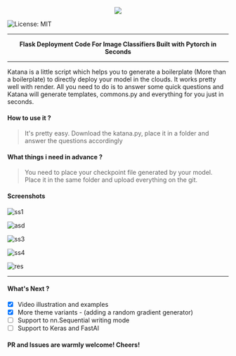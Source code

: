 
<p align="center">
  <img src="https://i.imgur.com/AxshATI.png">
</p>

![License: MIT](https://img.shields.io/badge/License-MIT-yellow.svg)
<hr>
<p align="center"><b>Flask Deployment Code For Image Classifiers Built with Pytorch in Seconds</b></p>
<hr>
Katana is a little script which helps you to generate a boilerplate (More than a boilerplate) to directly deploy your model in the clouds. It works pretty well with render. All you need to do is to answer some quick questions and Katana will generate templates, commons.py and everything for you just in seconds.

#### How to use it ?

> It's pretty easy. Download the katana.py, place it in a folder and answer the questions accordingly

#### What things i need in advance ?
>You need to place your checkpoint file generated by your model. Place it in the same folder and upload everything on the git.
 
 #### Screenshots

![ss1](https://i.imgur.com/5LS1MFr.png)

![asd](https://i.imgur.com/mDdEEQw.png)

![ss3](https://i.imgur.com/7EHRTkA.png)

![ss4](https://i.imgur.com/ZHtCeBp.png)

![res](https://i.imgur.com/gbLmObE.png)
<hr>

#### What's Next ?

 - [x] Video illustration and examples
 - [x] More theme variants - (adding a random gradient generator)
 - [ ] Support to nn.Sequential writing mode
 - [ ] Support to Keras and FastAI

#### PR and Issues are warmly welcome! Cheers!

